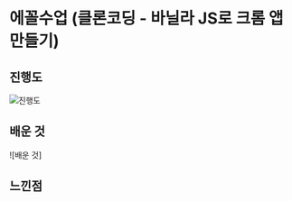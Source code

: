 # 에꼴수업 (클론코딩 - 바닐라 JS로 크롬 앱 만들기)


## 진행도
![진행도](https://github.com/yeong02/ecole/assets/70323506/3ba65994-3ee9-4b1a-b71e-e3e29f66fb07)

## 배운 것
![배운 것]

## 느낀점

